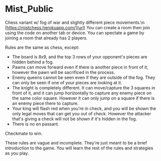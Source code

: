 # Mist_Public
Chess variant w/ fog of war and slightly different piece movements.\n
[https://mistchess.herokuapp.com/](url)
You can create a room then join using the code on another tab or device. 
You can spectate a game by joining a room that already has 2 players.

Rules are the same as chess, except:
- The board is 8x9, and the top 3 rows of your opponent's pieces are hidden behind a fog.
- Pawns can move forward even if there is another piece in front of it, however the pawn will be sacrificed in the process.
- Enemy queens cannot be seen even if they are outside of the fog. They can only be seen if one of your pieces are looking at it.
- The knight is completely different. It can move/capture the 3 squares in front of it, and it can jump horizontally to capture any enemy piece on the same color square. However it can only jump on a square if there is an enemy piece there to capture.
- Your king will flash red when you're in check, and you will be shown the only legal moves that can get you out of check. However the attacker that's giving a check will not be shown if it's hidden in the fog.
- There is no en passant.

Checkmate to win.

These rules are vague and incomplete. They're just meant to be a brief introduction to the game. You will learn the rest of the rules and strategies as you play.
